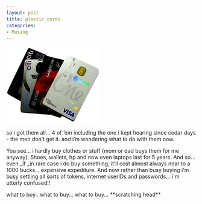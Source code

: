 ```yaml
---
layout: post
title: plastic cards
categories:
- Musing
---
```


![](/img/cards1.jpg)

so i got them all… 4 of ‘em including the one i kept hearing since cedar days - the men don’t get it. and i’m wondering what to do with them now.

You see… i hardly buy clothes or stuff (mom or dad buys them for me anyway). Shoes, wallets, hp and now even laptops last for 5 years. And so… even _if _in rare case i do buy something, it’ll cost almost always near to a 1000 bucks… expensive expediture. And now rather than busy buying i'm busy settling all sorts of tokens, internet userIDs and passwords... i'm utterly confused!!

what to buy.. what to buy... what to buy... \*\*scratching head\*\*
